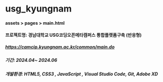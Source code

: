 # usg_kyungnam

<!-- main page --> 
#### assets > pages > main.html

<!-- Description -->
#### 프로젝트명: 경남대학교 USG코딩오픈메타캠퍼스 통합플랫폼구축 (반응형)
##### https://camcip.kyungnam.ac.kr/common/main.do
##### 기간: 2024.04~ 2024.06
##### 개발환경: HTML5, CSS3 , JavaScript , Visual Studio Code, Git, Adobe XD


